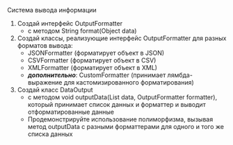 Система вывода информации

1. Создай интерфейс OutputFormatter
    - с методом String format(Object data)
2. Создай классы, реализующие интерфейс OutputFormatter для разных форматов вывода:
    - JSONFormatter (форматирует объект в JSON)
    - CSVFormatter (форматирует объект в CSV)
    - XMLFormatter (форматирует объект в XML)
    - ***дополнительно***: CustomFormatter (принимает лямбда-выражение для кастомизированного форматирования)
3. Создай класс DataOutput
    - с методом void outputData(List<Object> data, OutputFormatter formatter), который принимает список данных и
      форматтер и выводит отформатированные данные
4. Продемонстрируйте использование полиморфизма, вызывая метод outputData с разными форматтерами для одного и того же
   списка данных
